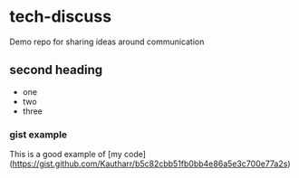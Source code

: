 # tech-discuss
Demo repo for sharing ideas around communication


## second heading

* one
* two
* three

### gist example
This is a good example of [my code] (https://gist.github.com/Kautharr/b5c82cbb51fb0bb4e86a5e3c700e77a2s)
